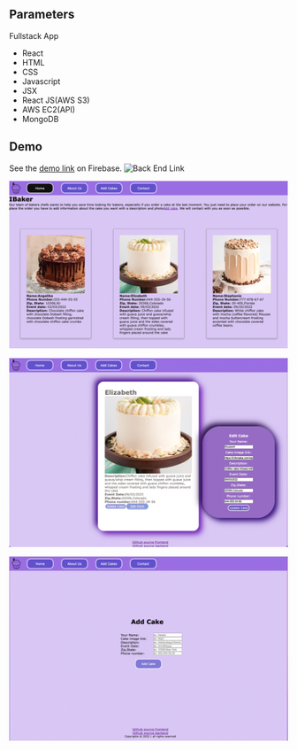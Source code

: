 ## Parameters
Fullstack App
+ React
+ HTML
+ CSS
+ Javascript
+ JSX
+ React JS(AWS S3)
+ AWS EC2(API)
+ MongoDB


## Demo
See the [demo link](http://nextlife-np.s3-website-us-east-1.amazonaws.com/) on Firebase. 
![Back End Link](https://github.com/NatalliaPahosava/nextlife-api)

![Demo screen shot](https://github.com/NatalliaPahosava/cookies-frontend/blob/main/src/image/demo--1.png)

![Demo screen shot](https://github.com/NatalliaPahosava/cookies-frontend/blob/main/src/image/demo--2.png)

![Demo screen shot](https://github.com/NatalliaPahosava/cookies-frontend/blob/main/src/image/demo--3.png)